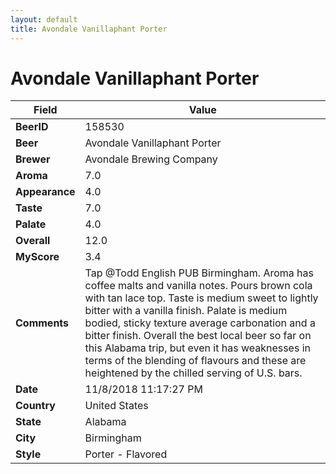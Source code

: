 ```yaml
---
layout: default
title: Avondale Vanillaphant Porter
---
```


# Avondale Vanillaphant Porter

| Field         | Value     |
|---------------|-----------|
| **BeerID** | 158530 |
| **Beer** | Avondale Vanillaphant Porter |
| **Brewer** | Avondale Brewing Company |
| **Aroma** | 7.0 |
| **Appearance** | 4.0 |
| **Taste** | 7.0 |
| **Palate** | 4.0 |
| **Overall** | 12.0 |
| **MyScore** | 3.4 |
| **Comments** | Tap @Todd English PUB Birmingham. Aroma has coffee malts and vanilla notes. Pours brown cola with tan lace top. Taste is medium sweet to lightly bitter with a vanilla finish. Palate is medium bodied, sticky texture average carbonation and a bitter finish. Overall the best local beer so far on this Alabama trip, but even it has weaknesses in terms of the blending of flavours and these are heightened by the chilled serving of U.S. bars. |
| **Date** | 11/8/2018 11:17:27 PM |
| **Country** | United States |
| **State** | Alabama |
| **City** | Birmingham |
| **Style** | Porter - Flavored |
